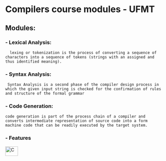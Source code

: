 # Compilers course modules - UFMT

## Modules:

### - Lexical Analysis:
      lexing or tokenization is the process of converting a sequence of characters into a sequence of tokens (strings with an assigned and thus identified meaning).
    
### - Syntax Analysis:
     Syntax Analysis is a second phase of the compiler design process in which the given input string is checked for the confirmation of rules and structure of the formal grammar


### - Code Generation:
    code generation is part of the process chain of a compiler and converts intermediate representation of source code into a form machine code that can be readily executed by the target system.

### - Features
<img align="center" alt="C" height="30" width="40" src="https://cdn.jsdelivr.net/gh/devicons/devicon/icons/c/c-original.svg" />


